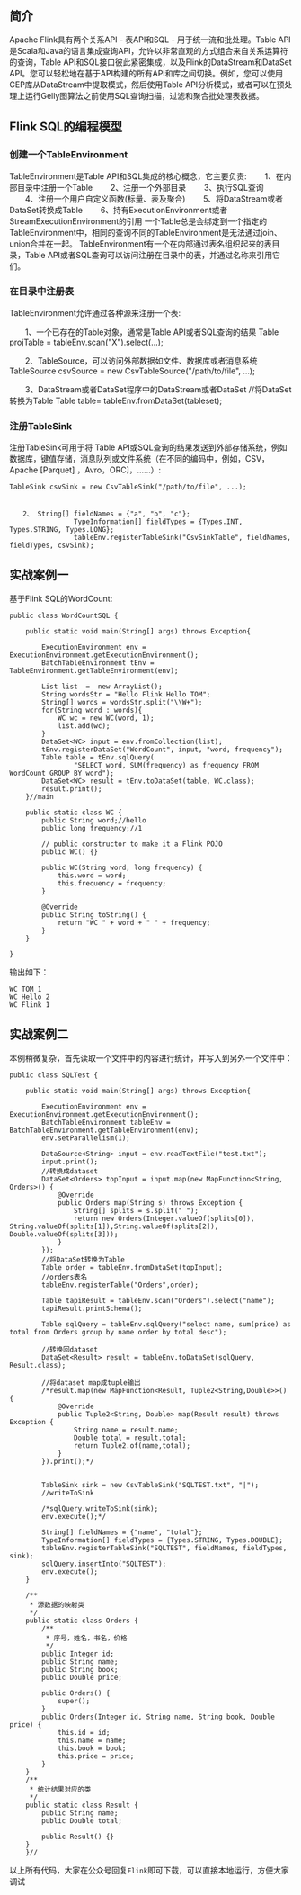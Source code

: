 ## 简介

Apache Flink具有两个关系API - 表API和SQL - 用于统一流和批处理。Table API是Scala和Java的语言集成查询API，允许以非常直观的方式组合来自关系运算符的查询，Table API和SQL接口彼此紧密集成，以及Flink的DataStream和DataSet API。您可以轻松地在基于API构建的所有API和库之间切换。例如，您可以使用CEP库从DataStream中提取模式，然后使用Table API分析模式，或者可以在预处理上运行Gelly图算法之前使用SQL查询扫描，过滤和聚合批处理表数据。

## Flink SQL的编程模型


### 创建一个TableEnvironment
TableEnvironment是Table API和SQL集成的核心概念，它主要负责:
　　1、在内部目录中注册一个Table
　　2、注册一个外部目录
　　3、执行SQL查询
　　4、注册一个用户自定义函数(标量、表及聚合)
　　5、将DataStream或者DataSet转换成Table
　　6、持有ExecutionEnvironment或者StreamExecutionEnvironment的引用
一个Table总是会绑定到一个指定的TableEnvironment中，相同的查询不同的TableEnvironment是无法通过join、union合并在一起。
TableEnvironment有一个在内部通过表名组织起来的表目录，Table API或者SQL查询可以访问注册在目录中的表，并通过名称来引用它们。

### 在目录中注册表
TableEnvironment允许通过各种源来注册一个表:

　　1、一个已存在的Table对象，通常是Table API或者SQL查询的结果
         Table projTable = tableEnv.scan("X").select(...);

　　2、TableSource，可以访问外部数据如文件、数据库或者消息系统
         TableSource csvSource = new CsvTableSource("/path/to/file", ...);

　　3、DataStream或者DataSet程序中的DataStream或者DataSet
         //将DataSet转换为Table
         Table table= tableEnv.fromDataSet(tableset);

### 注册TableSink	

注册TableSink可用于将 Table API或SQL查询的结果发送到外部存储系统，例如数据库，键值存储，消息队列或文件系统（在不同的编码中，例如，CSV，Apache [Parquet] ，Avro，ORC]，......）:
　　
```
TableSink csvSink = new CsvTableSink("/path/to/file", ...); 
　　
```
```
　　2、 String[] fieldNames = {"a", "b", "c"}; 
                TypeInformation[] fieldTypes = {Types.INT, Types.STRING, Types.LONG}; 
                tableEnv.registerTableSink("CsvSinkTable", fieldNames, fieldTypes, csvSink);
```

## 实战案例一

基于Flink SQL的WordCount:

```
public class WordCountSQL {

    public static void main(String[] args) throws Exception{

        ExecutionEnvironment env = ExecutionEnvironment.getExecutionEnvironment();
        BatchTableEnvironment tEnv = TableEnvironment.getTableEnvironment(env);

        List list  =  new ArrayList();
        String wordsStr = "Hello Flink Hello TOM";
        String[] words = wordsStr.split("\\W+");
        for(String word : words){
            WC wc = new WC(word, 1);
            list.add(wc);
        }
        DataSet<WC> input = env.fromCollection(list);
        tEnv.registerDataSet("WordCount", input, "word, frequency");
        Table table = tEnv.sqlQuery(
                "SELECT word, SUM(frequency) as frequency FROM WordCount GROUP BY word");
        DataSet<WC> result = tEnv.toDataSet(table, WC.class);
        result.print();
    }//main

    public static class WC {
        public String word;//hello
        public long frequency;//1

        // public constructor to make it a Flink POJO
        public WC() {}

        public WC(String word, long frequency) {
            this.word = word;
            this.frequency = frequency;
        }

        @Override
        public String toString() {
            return "WC " + word + " " + frequency;
        }
    }

}
```
输出如下：

```
WC TOM 1
WC Hello 2
WC Flink 1
```

## 实战案例二

本例稍微复杂，首先读取一个文件中的内容进行统计，并写入到另外一个文件中：

```
public class SQLTest {

	public static void main(String[] args) throws Exception{

		ExecutionEnvironment env = ExecutionEnvironment.getExecutionEnvironment();
		BatchTableEnvironment tableEnv = BatchTableEnvironment.getTableEnvironment(env);
		env.setParallelism(1);

		DataSource<String> input = env.readTextFile("test.txt");
		input.print();
		//转换成dataset
		DataSet<Orders> topInput = input.map(new MapFunction<String, Orders>() {
			@Override
			public Orders map(String s) throws Exception {
				String[] splits = s.split(" ");
				return new Orders(Integer.valueOf(splits[0]), String.valueOf(splits[1]),String.valueOf(splits[2]), Double.valueOf(splits[3]));
			}
		});
		//将DataSet转换为Table
		Table order = tableEnv.fromDataSet(topInput);
		//orders表名
		tableEnv.registerTable("Orders",order);

		Table tapiResult = tableEnv.scan("Orders").select("name");
		tapiResult.printSchema();

		Table sqlQuery = tableEnv.sqlQuery("select name, sum(price) as total from Orders group by name order by total desc");

		//转换回dataset
		DataSet<Result> result = tableEnv.toDataSet(sqlQuery, Result.class);

		//将dataset map成tuple输出
		/*result.map(new MapFunction<Result, Tuple2<String,Double>>() {
			@Override
			public Tuple2<String, Double> map(Result result) throws Exception {
				String name = result.name;
				Double total = result.total;
				return Tuple2.of(name,total);
			}
		}).print();*/


		TableSink sink = new CsvTableSink("SQLTEST.txt", "|");
		//writeToSink

		/*sqlQuery.writeToSink(sink);
		env.execute();*/

		String[] fieldNames = {"name", "total"};
		TypeInformation[] fieldTypes = {Types.STRING, Types.DOUBLE};
		tableEnv.registerTableSink("SQLTEST", fieldNames, fieldTypes, sink);
		sqlQuery.insertInto("SQLTEST");
		env.execute();
	}

	/**
	 * 源数据的映射类
	 */
	public static class Orders {
		/**
		 * 序号，姓名，书名，价格
		 */
		public Integer id;
		public String name;
		public String book;
		public Double price;

		public Orders() {
			super();
		}
		public Orders(Integer id, String name, String book, Double price) {
			this.id = id;
			this.name = name;
			this.book = book;
			this.price = price;
		}
	}
	/**
	 * 统计结果对应的类
	 */
	public static class Result {
		public String name;
		public Double total;

		public Result() {}
	}
	}//
```

以上所有代码，大家在公众号回复`Flink`即可下载，可以直接本地运行，方便大家调试